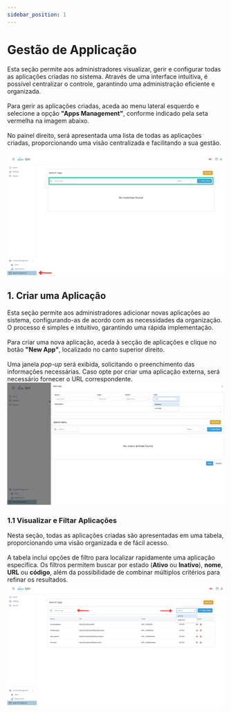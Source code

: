 ```yaml
---
sidebar_position: 1
---
```


# Gestão de Applicação

Esta seção permite aos administradores visualizar, gerir e configurar todas as aplicações criadas no sistema. Através de uma interface intuitiva, é possível centralizar o controle, garantindo uma administração eficiente e organizada.<br></br> 
Para gerir as aplicações criadas, aceda ao menu lateral esquerdo e selecione a opção **"Apps Management"**, conforme indicado pela seta vermelha na imagem abaixo.<br></br> 
No painel direito, será apresentada uma lista de todas as aplicações criadas, proporcionando uma visão centralizada e facilitando a sua gestão.<br></br> 
![App Management](img/appManagement.png)

## 1. Criar uma Aplicação

Esta seção permite aos administradores adicionar novas aplicações ao sistema, configurando-as de acordo com as necessidades da organização. O processo é simples e intuitivo, garantindo uma rápida implementação.<br></br> 
Para criar uma nova aplicação, aceda à secção de aplicações e clique no botão **"New App"**, localizado no canto superior direito.<br></br> 
Uma janela _pop-up_ será exibida, solicitando o preenchimento das informações necessárias. Caso opte por criar uma aplicação externa, será necessário fornecer o URL correspondente.
![New App](img/newApp.png)

### 1.1 Visualizar e Filtar Aplicações

Nesta seção, todas as aplicações criadas são apresentadas em uma tabela, proporcionando uma visão organizada e de fácil acesso.<br></br> 
A tabela inclui opções de filtro para localizar rapidamente uma aplicação específica. Os filtros permitem buscar por estado (**Ativo** ou **Inativo**), **nome**, **URL** ou **código**, além da possibilidade de combinar múltiplos critérios para refinar os resultados.
![Filter App](img/filterApp.png)


